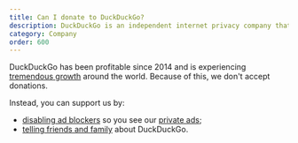 ```yaml
---
title: Can I donate to DuckDuckGo?
description: DuckDuckGo is an independent internet privacy company that offers a private alternative to Google search & Chrome in one free app.
category: Company
order: 600
---
```


<p>
    DuckDuckGo has been profitable since 2014 and is experiencing <a href="https://duckduckgo.com/traffic">tremendous growth</a> around the world. Because of this, we don't accept donations. 
</p>

<p>
    Instead, you can support us by:
</p>

<ul>
    <li><a href="https://help.duckduckgo.com/duckduckgo-help-pages/settings/adblockers/">disabling ad blockers</a> so you see our <a href="https://help.duckduckgo.com/duckduckgo-help-pages/company/how-duckduckgo-makes-money/">private ads</a>;</li>
    <li><a href="https://duckduckgo.com/spread">telling friends and family</a> about DuckDuckGo.</li>
</ul>

